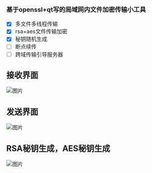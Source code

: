 
### 基于openssl+qt写的局域网内文件加密传输小工具
- [x] 多文件多线程传输
- [x] rsa+aes文件传输加密
- [x] 秘钥随机生成
- [ ] 断点续传
- [ ] 跨域传输引导服务器
## 接收界面
![图片](https://user-images.githubusercontent.com/32445559/161778850-ca713de0-01ae-4523-a19c-1f07d912213a.png)
## 发送界面
![图片](https://user-images.githubusercontent.com/32445559/161779144-0531c3c6-95df-4eed-b34a-c58495061087.png)
## RSA秘钥生成，AES秘钥生成
![图片](https://user-images.githubusercontent.com/32445559/161779356-a0e46cd5-20d2-4a2a-bd0a-01d39645ad75.png)

